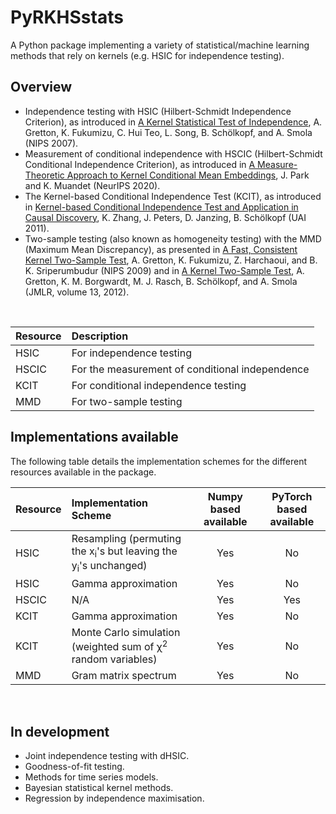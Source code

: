 # PyRKHSstats
A Python package implementing a variety of statistical/machine learning methods 
that rely on kernels (e.g. HSIC for independence testing).

## Overview
- Independence testing with HSIC (Hilbert-Schmidt Independence Criterion), as 
  introduced in
  [A Kernel Statistical Test of Independence](https://papers.nips.cc/paper/2007/hash/d5cfead94f5350c12c322b5b664544c1-Abstract.html), 
  A. Gretton, K. Fukumizu, C. Hui Teo, L. Song, B. Sch&#246;lkopf, and A. 
  Smola (NIPS 2007).
- Measurement of conditional independence with HSCIC (Hilbert-Schmidt 
  Conditional Independence Criterion), as introduced in 
  [A Measure-Theoretic Approach to Kernel Conditional Mean Embeddings](https://papers.nips.cc/paper/2020/hash/f340f1b1f65b6df5b5e3f94d95b11daf-Abstract.html),
  J. Park and K. Muandet (NeurIPS 2020).
- The Kernel-based Conditional Independence Test (KCIT), as introduced in 
  [Kernel-based Conditional Independence Test and Application in Causal 
  Discovery](https://arxiv.org/abs/1202.3775), K. Zhang, J. Peters, D. Janzing,
  B. Sch&#246;lkopf (UAI 2011).
- Two-sample testing (also known as homogeneity testing) with the MMD 
  (Maximum Mean Discrepancy), as presented in [A Fast, Consistent Kernel 
  Two-Sample Test](https://papers.nips.cc/paper/2009/hash/9246444d94f081e3549803b928260f56-Abstract.html),
  A. Gretton, K. Fukumizu, Z. Harchaoui, and B. K. Sriperumbudur (NIPS 2009) 
  and in [A Kernel Two-Sample Test](https://jmlr.org/papers/v13/gretton12a.html), 
  A. Gretton, K. M. Borgwardt, M. J. Rasch, B. Sch&#246;lkopf, and A. Smola 
  (JMLR, volume 13, 2012).

<br>

| Resource | Description | 
| :---  | :--- | 
| HSIC | For independence testing | 
| HSCIC | For the measurement of conditional independence | 
| KCIT | For conditional independence testing | 
| MMD | For two-sample testing |


## Implementations available

The following table details the implementation schemes for the different 
resources available in the package.

| Resource | Implementation Scheme | Numpy based available | PyTorch based available |
| :---  | :--- | :----: |:----: |
| HSIC | Resampling (permuting the x<sub>i</sub>'s but leaving the y<sub>i</sub>'s unchanged) | Yes | No |
| HSIC | Gamma approximation | Yes | No |
| HSCIC | N/A | Yes | Yes |
| KCIT | Gamma approximation | Yes | No |
| KCIT | Monte Carlo simulation (weighted sum of &chi;<sup>2</sup> random variables)| Yes | No |
| MMD | Gram matrix spectrum | Yes | No |

[comment]: <> (| MMD | Permutation | Yes | No |)

<br>

## In development
- Joint independence testing with dHSIC.
- Goodness-of-fit testing.
- Methods for time series models.
- Bayesian statistical kernel methods.
- Regression by independence maximisation.